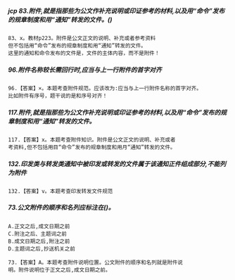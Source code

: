 ##### jcp 83.附件,就是指那些为公文作补充说明或印证参考的材料,以及用“命令”发布的规章制度和用“通知”转发的文件。()
    83、x。教材p223。附件是公文正文的说明、补充或者参考资料
    但不包括用“命令”发布的规章制度和用“通知”转发的文件。
    这里的通知和命令发布的文件是，文件的主体内容，而不是附件！


##### 96.附件名称较长需回行时,应当与上一行附件的首字对齐
    96.【答案】×。本题考查附件规范。应该改为:应当与上一行附件名称的首字对齐。
    比如附件有序号，题干说的是和序号对齐！ 
    
##### 117.附件,就是指那些为公文作补充说明或印证参考的材料,以及用“命令”发布的规章制度和用“通知”转发的文件。
    117.【答案】x。本题考查附件知识。附件是公文正文的说明、补充或者
    考资料,但不包括用目“命令”发布的规章制度和用月“通知”转发的文件。    

##### 132.印发类与转发类通知中被印发或转发的文件属于该通知正件组成部分,不能列为附件
    132.【答案】v。本题考查印发转发文件规范       

##### 73.公文附件的顺序和名列应标注在()。
    A.正文之后,成文日期之前
    C.附注之后、主题词之前
    B.成文日期之后,附注之前
    D.主题词之后,抄送机关之前
    
    73.【答案】A。本题考查附件说明位置。公文附件的顺序和名列就是附件说
    明。附件说明位于正文之后,成文日期之前。    